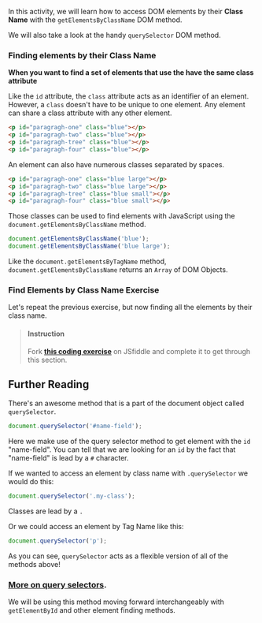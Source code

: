 

In this activity, we will learn how to access DOM elements by their __Class Name__ with the `getElementsByClassName` DOM method.

We will also take a look at the handy `querySelector` DOM method.

### Finding elements by their Class Name

**When you want to find a set of elements that use the have the same class attribute**

Like the `id` attribute, the `class` attribute acts as an identifier of an element. However, a `class` doesn't have to be unique to one element. Any element can share a class attribute with any other element.

```html
<p id="paragragh-one" class="blue"></p>
<p id="paragragh-two" class="blue"></p>
<p id="paragragh-tree" class="blue"></p>
<p id="paragragh-four" class="blue"></p>
```

An element can also have numerous classes separated by spaces.

```html
<p id="paragragh-one" class="blue large"></p>
<p id="paragragh-two" class="blue large"></p>
<p id="paragragh-tree" class="blue small"></p>
<p id="paragragh-four" class="blue small"></p>
```

Those classes can be used to find elements with JavaScript using the `document.getElementsByClassName` method.

```javascript
document.getElementsByClassName('blue');
document.getElementsByClassName('blue large');
```

Like the `document.getElementsByTagName` method, `document.getElementsByClassName` returns an `Array` of DOM Objects.

### Find Elements by Class Name Exercise

Let's repeat the previous exercise, but now finding all the elements by their class name.

> #### Instruction
> Fork **[this coding exercise](https://jsfiddle.net/93kx2r60/3/)** on JSfiddle and complete it to get through this section.

## Further Reading

There's an awesome method that is a part of the document object called `querySelector`.

```javascript
document.querySelector('#name-field');
```

Here we make use of the query selector method to get element with the `id` "name-field". You can tell that we are looking for an `id` by the fact that "name-field" is lead by a `#` character.

If we wanted to access an element by class name with `.querySelector` we would do this:

```javascript
document.querySelector('.my-class');
```
Classes are lead by a `.`

Or we could access an element by Tag Name like this:

```javascript
document.querySelector('p');
```

As you can see, `querySelector` acts as a flexible version of all of the methods above!

### [More on query selectors](https://developer.mozilla.org/en-US/docs/Web/API/Document/querySelector).

We will be using this method moving forward interchangeably with `getElementById` and other element finding methods.
